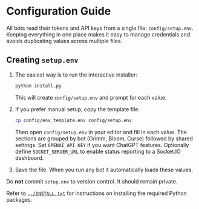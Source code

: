 # Configuration Guide

All bots read their tokens and API keys from a single file:
`config/setup.env`. Keeping everything in one place makes it easy to manage
credentials and avoids duplicating values across multiple files.

## Creating `setup.env`

1. The easiest way is to run the interactive installer:

   ```bash
   python install.py
   ```
   This will create `config/setup.env` and prompt for each value.

2. If you prefer manual setup, copy the template file:

   ```bash
   cp config/env_template.env config/setup.env
   ```

   Then open `config/setup.env` in your editor and fill in each value. The sections
   are grouped by bot (Grimm, Bloom, Curse) followed by shared settings. Set
   `OPENAI_API_KEY` if you want ChatGPT features. Optionally define
   `SOCKET_SERVER_URL` to enable status reporting to a Socket.IO dashboard.

3. Save the file. When you run any bot it automatically loads these values.

Do **not** commit `setup.env` to version control. It should remain private.

Refer to [`../INSTALL.txt`](../INSTALL.txt) for instructions on installing the
required Python packages.
